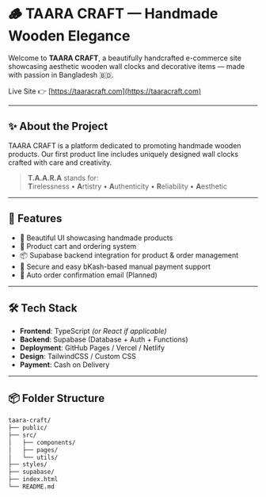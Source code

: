 # 🪵 TAARA CRAFT — Handmade Wooden Elegance

Welcome to **TAARA CRAFT**, a beautifully handcrafted e-commerce site showcasing aesthetic wooden wall clocks and decorative items — made with passion in Bangladesh 🇧🇩.

Live Site 👉 [https://taaracraft.com](https://taaracraft.com)

---

## ✨ About the Project

TAARA CRAFT is a platform dedicated to promoting handmade wooden products. Our first product line includes uniquely designed wall clocks crafted with care and creativity.

> **T.A.A.R.A** stands for:  
> **T**irelessness • **A**rtistry • **A**uthenticity • **R**eliability • **A**esthetic

---

## 🚀 Features

- 🎨 Beautiful UI showcasing handmade products
- 🛒 Product cart and ordering system
- 📦 Supabase backend integration for product & order management
- 🔐 Secure and easy bKash-based manual payment support
- 📧 Auto order confirmation email (Planned)

---

## 🛠️ Tech Stack

- **Frontend**: TypeScript *(or React if applicable)*
- **Backend**: Supabase (Database + Auth + Functions)
- **Deployment**: GitHub Pages / Vercel / Netlify
- **Design**: TailwindCSS / Custom CSS
- **Payment**: Cash on Delivery

---

## 📦 Folder Structure

```bash
taara-craft/
├── public/
├── src/
│   ├── components/
│   ├── pages/
│   └── utils/
├── styles/
├── supabase/
├── index.html
└── README.md
